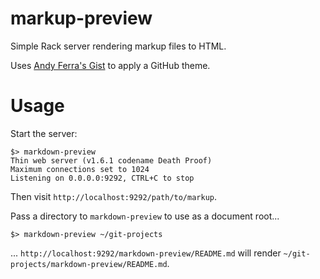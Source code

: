 markup-preview
==============

Simple Rack server rendering markup files to HTML.

Uses [Andy Ferra's Gist](https://gist.github.com/andyferra/2554919) to apply
a GitHub theme.

Usage
=====

Start the server:

    $> markdown-preview
    Thin web server (v1.6.1 codename Death Proof)
    Maximum connections set to 1024
    Listening on 0.0.0.0:9292, CTRL+C to stop

Then visit `http://localhost:9292/path/to/markup`.

Pass a directory to `markdown-preview` to use as a document root...

    $> markdown-preview ~/git-projects

... `http://localhost:9292/markdown-preview/README.md` will render
`~/git-projects/markdown-preview/README.md`.
